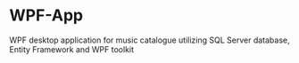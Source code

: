 # WPF-App
WPF desktop application for music catalogue utilizing SQL Server database, Entity Framework and WPF toolkit

